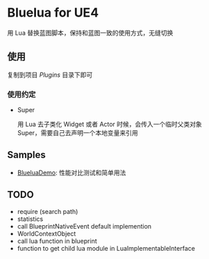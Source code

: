 # Bluelua for UE4 #

用 Lua 替换蓝图脚本，保持和蓝图一致的使用方式，无缝切换

## 使用 ##

复制到项目 *Plugins* 目录下即可

### 使用约定 ###

* Super

    用 Lua 去子类化 Widget 或者 Actor 时候，会传入一个临时父类对象 Super，需要自己去声明一个本地变量来引用

## Samples ##

* [BlueluaDemo](https://github.com/jashking/BlueluaDemo): 性能对比测试和简单用法

## TODO ##

* require (search path)
* statistics
* call BlueprintNativeEvent default implemention
* WorldContextObject
* call lua function in blueprint
* function to get child lua module in LuaImplementableInterface